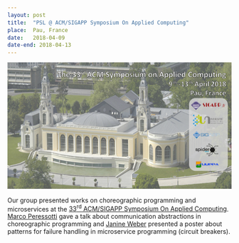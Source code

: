 ```yaml
---
layout: post
title:  "PSL @ ACM/SIGAPP Symposium On Applied Computing"
place:  Pau, France
date:   2018-04-09
date-end: 2018-04-13
---
```

<img class="img-fluid mx-auto d-block" src="/images/posts/acmsac-2018.png">

Our group presented works on choreographic programming and microservices at the [33<sup>rd</sup> ACM/SIGAPP Symposium On Applied Computing](https://www.sigapp.org/sac/sac2018/).
[Marco Peressotti](/people#mp) gave a talk about communication abstractions in choreographic programming and [Janine Weber](https://www.linkedin.com/in/j-webs) presented a poster about patterns for failure handling in microservice programming (circuit breakers).

<!--more-->
